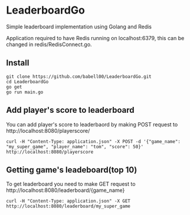 # LeaderboardGo
 Simple leaderboard implementation using Golang and Redis

 Application required to have Redis running on localhost:6379, this can be changed in redis/RedisConnect.go.

## Install

    git clone https://github.com/babell00/LeaderboardGo.git
    cd LeaderboardGo
    go get
    go run main.go

## Add player's score to leaderboard
 You can add player's score to leaderbaord by making POST request to http://localhost:8080/playerscore/ 
 
    curl -H "Content-Type: application.json" -X POST -d '{"game_name": "my_super_game", "player_name": "tom", "score": 50}' http://localhost:8080/playerscore

## Getting game's leadeboard(top 10)
 To get leaderboard you need to make GET request to http://localhost:8080/leaderboard/{game_name}
  
    curl -H "Content-Type: application.json" -X GET http://localhost:8080/leaderboard/my_super_game
